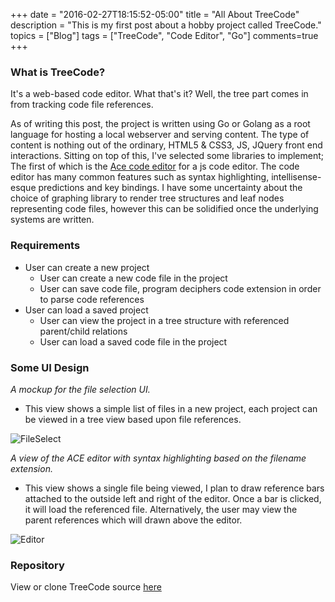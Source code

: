 +++
date = "2016-02-27T18:15:52-05:00"
title = "All About TreeCode"
description = "This is my first post about a hobby project called TreeCode."
topics = ["Blog"]
tags = ["TreeCode", "Code Editor", "Go"]
comments=true
+++

### What is TreeCode?
It's a web-based code editor. What that's it? Well, the tree part comes in from tracking code file references.

As of writing this post, the project is written using Go or Golang as a root language for hosting a local webserver and serving content. The type of content is nothing
out of the ordinary, HTML5 & CSS3, JS, JQuery front end interactions. Sitting on top of this, I've selected some libraries to implement; The first of which is the [Ace
code editor](https://github.com/ajaxorg/ace) for a js code editor. The code editor has many common features such as syntax highlighting, intellisense-esque
predictions and key bindings. I have some uncertainty about the choice of graphing library to render tree structures and leaf nodes representing code files, however this
can be solidified once the underlying systems are written.

### Requirements ###

* User can create a new project
  * User can create a new code file in the project
  * User can save code file, program deciphers code extension in order to parse code references
* User can load a saved project
  * User can view the project in a tree structure with referenced parent/child relations
  * User can load a saved code file in the project

### Some UI Design ###

_A mockup for the file selection UI._

* This view shows a simple list of files in a new project, each project can be viewed in a tree view based upon file references.

![FileSelect](http://simonwillshire.com/images/TreeCode_FileSelect.jpg)

_A view of the ACE editor with syntax highlighting based on the filename extension._

* This view shows a single file being viewed, I plan to draw reference bars attached to the outside left and right of the editor. Once a bar is clicked, it will load the
referenced file. Alternatively, the user may view the parent references which will drawn above the editor.

![Editor](http://simonwillshire.com/images/TreeCode_Editor.jpg)


### Repository ###

View or clone TreeCode source [here](https://github.com/Tiggilyboo/TreeCode)
